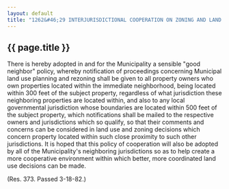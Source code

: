 ---
layout: default 
title: "1262&#46;29 INTERJURISDICTIONAL COOPERATION ON ZONING AND LAND USE PLANNING ISSUES."---

{{ page.title }}
----------------

There is hereby adopted in and for the Municipality a sensible "good
neighbor" policy, whereby notification of proceedings concerning
Municipal land use planning and rezoning shall be given to all property
owners who own properties located within the immediate neighborhood,
being located within 300 feet of the subject property, regardless of
what jurisdiction these neighboring properties are located within, and
also to any local governmental jurisdiction whose boundaries are located
within 500 feet of the subject property, which notifications shall be
mailed to the respective owners and jurisdictions which so qualify, so
that their comments and concerns can be considered in land use and
zoning decisions which concern property located within such close
proximity to such other jurisdictions. It is hoped that this policy of
cooperation will also be adopted by all of the Municipality's
neighboring jurisdictions so as to help create a more cooperative
environment within which better, more coordinated land use decisions can
be made.

(Res. 373. Passed 3-18-82.)
